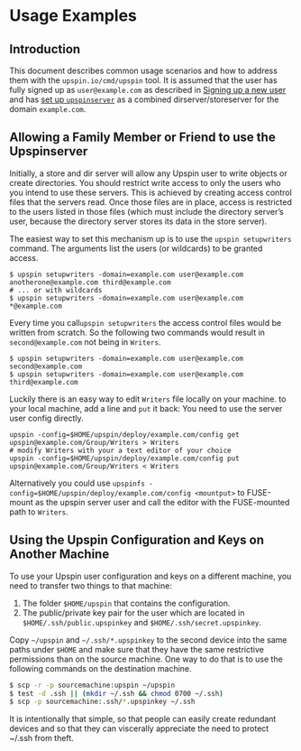 # Usage Examples

## Introduction

This document describes common usage scenarios and how to address them with the
`upspin.io/cmd/upspin` tool. It is assumed that the user has fully signed up as
`user@example.com` as described in [Signing up a new user](/doc/signup.md) and
has [set up `upspinserver`](/doc/server_setup.md) as a combined
dirserver/storeserver for the domain `example.com`.

## Allowing a Family Member or Friend to use the Upspinserver

Initially, a store and dir server will allow any Upspin user to write objects
or create directories. You should restrict write access to only the users who
you intend to use these servers. This is achieved by creating access control
files that the servers read. Once those files are in place, access is
restricted to the users listed in those files (which must include the directory
server’s user, because the directory server stores its data in the store
server).

The easiest way to set this mechanism up is to use the `upspin setupwriters`
command. The arguments list the users (or wildcards) to be granted access.

```
$ upspin setupwriters -domain=example.com user@example.com anotherone@example.com third@example.com
# ... or with wildcards
$ upspin setupwriters -domain=example.com user@example.com *@example.com
```

Every time you call`upspin setupwriters` the access control files would be
written from scratch. So the following two commands would result in
`second@example.com` not being in `Writers`.

```
$ upspin setupwriters -domain=example.com user@example.com second@example.com
$ upspin setupwriters -domain=example.com user@example.com third@example.com
```

Luckily there is an easy way to edit `Writers` file locally on your machine. to
your local machine, add a line and `put` it back: You need to use the server
user config directly.

```
upspin -config=$HOME/upspin/deploy/example.com/config get upspin@example.com/Group/Writers > Writers
# modify Writers with your a text editor of your choice
upspin -config=$HOME/upspin/deploy/example.com/config put upspin@example.com/Group/Writers < Writers
```

Alternatively you could use `upspinfs
-config=$HOME/upspin/deploy/example.com/config <mountput>` to FUSE-mount as the
upspin server user and call the editor with the FUSE-mounted path to `Writers`.

## Using the Upspin Configuration and Keys on Another Machine
To use your Upspin user configuration and keys on a different machine, you need
to transfer two things to that machine:

1. The folder `$HOME/upspin` that contains the configuration.
2. The public/private key pair for the user which are located in `$HOME/.ssh/public.upspinkey` and `$HOME/.ssh/secret.upspinkey`.

Copy `~/upspin` and `~/.ssh/*.upspinkey` to the second device into the same
paths under `$HOME` and make sure that they have the same restrictive
permissions than on the source machine. One way to do that is to use the
following commands on the destination machine.

```bash
$ scp -r -p sourcemachine:upspin ~/upspin
$ test -d .ssh || (mkdir ~/.ssh && chmod 0700 ~/.ssh)
$ scp -p sourcemachine:.ssh/*.upspinkey ~/.ssh
```

It is intentionally that simple, so that people can easily create
redundant devices and so that they can viscerally appreciate the need to
protect ~/.ssh from theft.

